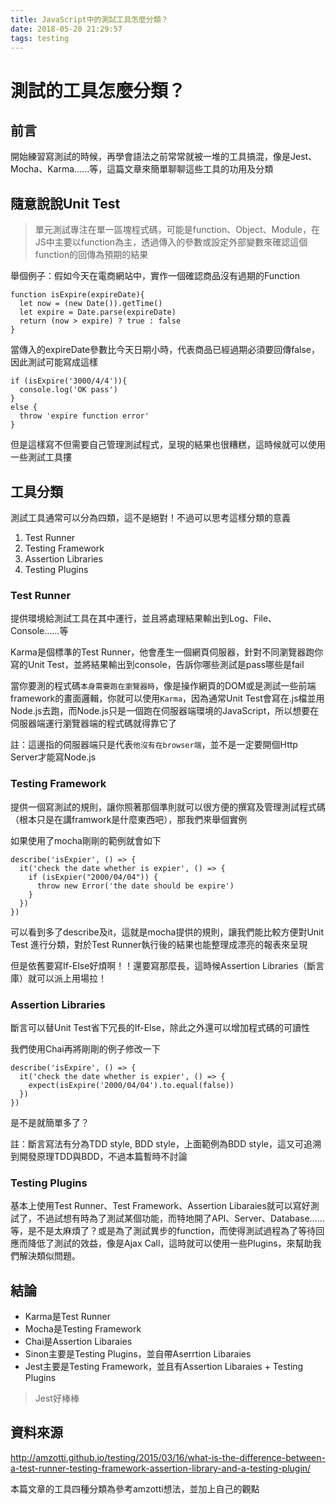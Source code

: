 ```yaml
---
title: JavaScript中的測試工具怎麼分類？
date: 2018-05-20 21:29:57
tags: testing
---
```

# 測試的工具怎麼分類？

## 前言
開始練習寫測試的時候，再學會語法之前常常就被一堆的工具搞混，像是Jest、Mocha、Karma......等，這篇文章來簡單聊聊這些工具的功用及分類

## 隨意說說Unit Test
>單元測試專注在單一區塊程式碼，可能是function、Object、Module，在JS中主要以function為主，透過傳入的參數或設定外部變數來確認這個function的回傳為預期的結果

舉個例子：假如今天在電商網站中，實作一個確認商品沒有過期的Function

```JavaScript=
function isExpire(expireDate){
  let now = (new Date()).getTime()
  let expire = Date.parse(expireDate)
  return (now > expire) ? true : false
}
```

當傳入的expireDate參數比今天日期小時，代表商品已經過期必須要回傳false，因此測試可能寫成這樣

```JavaScript=
if (isExpire('3000/4/4')){
  console.log('OK pass')
}
else {
  throw 'expire function error'
}
```
但是這樣寫不但需要自己管理測試程式，呈現的結果也很糟糕，這時候就可以使用一些測試工具摟

<!-- 補充：除了Unit Test，還有End-To-Ent Testing呢！！ -->

## 工具分類

測試工具通常可以分為四類，這不是絕對！不過可以思考這樣分類的意義

1. Test Runner
2. Testing Framework
3. Assertion Libraries
4. Testing Plugins

### Test Runner
提供環境給測試工具在其中運行，並且將處理結果輸出到Log、File、Console……等

Karma是個標準的Test Runner，他會產生一個網頁伺服器，針對不同瀏覽器跑你寫的Unit Test，並將結果輸出到console，告訴你哪些測試是pass哪些是fail

當你要測的程式碼`本身需要跑在瀏覽器時`，像是操作網頁的DOM或是測試一些前端framework的畫面邏輯，你就可以使用`Karma`，因為通常Unit Test會寫在.js檔並用Node.js去跑，而Node.js只是一個跑在伺服器端環境的JavaScript，所以想要在伺服器端運行瀏覽器端的程式碼就得靠它了

註：這邊指的伺服器端只是代表`他沒有在browser端`，並不是一定要開個Http Server才能寫Node.js

### Testing Framework

提供一個寫測試的規則，讓你照著那個準則就可以很方便的撰寫及管理測試程式碼（根本只是在講framwork是什麼東西吧），那我們來舉個實例

如果使用了mocha剛剛的範例就會如下

```JavaScript=
describe('isExpier', () => {
  it('check the date whether is expier', () => {
    if (isExpier("2000/04/04")) {
      throw new Error('the date should be expire')
    }
  })
})
```

可以看到多了describe及it，這就是mocha提供的規則，讓我們能比較方便對Unit Test 進行分類，對於Test Runner執行後的結果也能整理成漂亮的報表來呈現

但是依舊要寫If-Else好煩啊！！還要寫那麼長，這時候Assertion Libraries（斷言庫）就可以派上用場拉！

### Assertion Libraries

斷言可以替Unit Test省下冗長的If-Else，除此之外還可以增加程式碼的可讀性

我們使用Chai再將剛剛的例子修改一下

```JavaScript=
describe('isExpire', () => {
  it('check the date whether is expier', () => {
    expect(isExpire('2000/04/04').to.equal(false))
  })
})
```

是不是就簡單多了？

註：斷言寫法有分為TDD style, BDD style，上面範例為BDD style，這又可追溯到開發原理TDD與BDD，不過本篇暫時不討論

### Testing Plugins

基本上使用Test Runner、Test Framework、Assertion Libaraies就可以寫好測試了，不過試想有時為了測試某個功能，而特地開了API、Server、Database……等，是不是太麻煩了？或是為了測試異步的function，而使得測試過程為了等待回應而降低了測試的效益，像是Ajax Call，這時就可以使用一些Plugins，來幫助我們解決類似問題。

## 結論

* Karma是Test Runner
* Mocha是Testing Framework
* Chai是Assertion Libaraies
* Sinon主要是Testing Plugins，並自帶Aserrtion Libaraies
* Jest主要是Testing Framework，並且有Assertion Libaraies + Testing Plugins
>Jest好棒棒

## 資料來源
http://amzotti.github.io/testing/2015/03/16/what-is-the-difference-between-a-test-runner-testing-framework-assertion-library-and-a-testing-plugin/

本篇文章的工具四種分類為參考amzotti想法，並加上自己的觀點

<!-- 首先必須先知道−Test Double(測試替身），它可以在測試中代替那些會造成我們不便的funciton
>Test Double類似於電影中一些危險動作，導演們會請專業替身代替影星們去執行這些事情。

主要有五種

1. Spy
2. Stub
3. Mock
4. Fake
5. Dummy

不過為我會以Sinon.js（JavaScript的Testing Plugins套件)的實作角度去解釋功用

#### Spy

spy是間諜的意思，如字面上它可以監測某個function，並取得她的資訊，像是：function被call了幾次、被call的時候帶了哪些參數、回傳值是什麼……等

```JavaScript=
it('show firstCall args',function () {
    let spy = sinon.spy()
    spy('a','b')
    console.log(spy.firstCall.args) //['a', 'b']
})
```
第四行看到使用`spy.firstCall.args`可取得function被呼叫時所帶入的參數
換作剛剛isExpire的例子：

```JavaScript=
var product = {
    isExpire:function(expireDate){
        let now = (new Date()).getTime()
        let expire = Date.parse(expireDate)
        return (now > expire) ? true : false
    }
}

describe('Spy Example', function (){
    it('isExpire should call once',function () {
        let spy = sinon.spy(product,'isExpire')
        product.isExpire('1995/2/3')
        console.log(spy.calledOnce) //結果為1
        sinon.assert.calledOnce(spy)
    })
})
```

11行指定監測product上的isExpire function，再使用sionn自帶的Assertion Libraries：`calledOnec`，確認它只被呼叫一次 。

註：當然你也可以使用Chai的Assertion Libraries。

#### Stub -->
